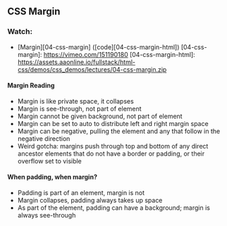 ## CSS Margin

### Watch:
  * [Margin][04-css-margin] ([code][04-css-margin-html])
[04-css-margin]: https://vimeo.com/151190180
[04-css-margin-html]:  https://assets.aaonline.io/fullstack/html-css/demos/css_demos/lectures/04-css-margin.zip



#### Margin Reading

- Margin is like private space, it collapses
- Margin is see-through, not part of element
- Margin cannot be given background, not part of element
- Margin can be set to auto to distribute left and right margin space
- Margin can be negative, pulling the element and any that follow in the
  negative direction
- Weird gotcha: margins push through top and bottom of any direct ancestor
  elements that do not have a border or padding, or their overflow set to
  visible

#### When padding, when margin?

- Padding is part of an element, margin is not
- Margin collapses, padding always takes up space
- As part of the element, padding can have a background; margin is always
  see-through
